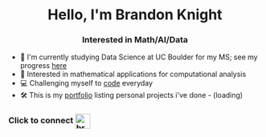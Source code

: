 <h1 align="center">Hello, I'm Brandon Knight</h1>
<h3 align="center">Interested in Math/AI/Data</h3>

- 📕 I'm currently studying Data Science at UC Boulder for my MS; see my progress [here](https://github.com/BKnightHD/MS-Data-Science)
- 🧮 Interested in mathematical applications for computational analysis
- 💻 Challenging myself to [code](https://github.com/BKnightHD/Python-CC) everyday
- 🛠 This is my [portfolio](https://bknighthd.github.io/) listing personal projects i've done - (loading)

### Click to connect <a href="https://www.linkedin.com/in/brandon-knight-60469422b/" target="blank"><img align="center" src="https://github.com/BKnightHD/hello-world/blob/main/image/link.png" alt="brandon knight" width="30" height ="30" /></a>
</p>
